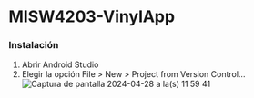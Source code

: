 # MISW4203-VinylApp

### Instalación
1. Abrir Android Studio
2. Elegir la opción File > New > Project from Version Control...
![Captura de pantalla 2024-04-28 a la(s) 11 59 41](https://github.com/necalero/MISW4203-VinylApp/assets/142345624/a33b3f8b-e3de-4259-bbca-e280d9268719)
